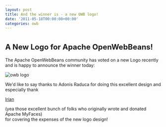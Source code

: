 ```yaml
---
layout: post
title: And the winner is - a new OWB logo!
date: '2011-05-18T00:00:00+00:00'
categories: owb
---
```

<h1><font size="5">A New Logo for Apache OpenWebBeans!</font></h1> 
  <p>The Apache OpenWebBeans community has voted on a new Logo recently and is happy to announce the winner today:</p> 
  <p><img src="http://people.apache.org/~struberg/owb/owb_logo-large.png" alt="owb logo" /></p> 
  <p> </p> 
  <p>We'd like to say thanks to Adonis Raduca for doing this excellent design and especially thank</p> <a href="http://irian.at">Irian</a> 
  <p>(yea those excellent bunch of folks who originally wrote and donated Apache MyFaces)<br />for covering the expenses of the new logo design!</p> 
  <p><br /> </p>
